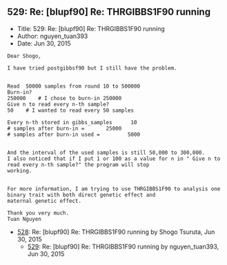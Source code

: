 ## 529: Re: [blupf90] Re: THRGIBBS1F90 running

- Title: 529: Re: [blupf90] Re: THRGIBBS1F90 running
- Author: nguyen_tuan393
- Date: Jun 30, 2015

```
Dear Shogo,

I have tried postgibbsf90 but I still have the problem.


Read  50000 samples from round 10 to 500000
Burn-in?
250000	  # I chose to burn-in 250000
Give n to read every n-th sample?
50    # I wanted to read every 50 samples

Every n-th stored in gibbs_samples		10
# samples after burn-in =	    25000
# samples after burn-in used =		   5000


And the interval of the used samples is still 50,000 to 300,000.
I also noticed that if I put 1 or 100 as a value for n in " Give n to read every n-th sample?" the program will stop
working.


For more information, I am trying to use THRGIBBS1F90 to analysis one binary trait with both direct genetic effect and
maternal genetic effect.
 
Thank you very much.
Tuan Nguyen
```

- [528](0528.md): Re: [blupf90] Re: THRGIBBS1F90 running by Shogo Tsuruta, Jun 30, 2015
    - [529](0529.md): Re: [blupf90] Re: THRGIBBS1F90 running by nguyen_tuan393, Jun 30, 2015

